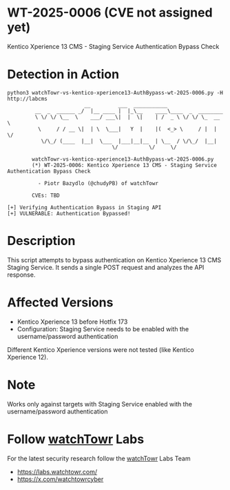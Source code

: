 # WT-2025-0006 (CVE not assigned yet)
Kentico Xperience 13 CMS - Staging Service Authentication Bypass Check
 

# Detection in Action

```
python3 watchTowr-vs-kentico-xperience13-AuthBypass-wt-2025-0006.py -H http://labcms
                         __         ___  ___________
         __  _  ______ _/  |__ ____ |  |_\__    ____\____  _  ________
         \ \/ \/ \__  \    ___/ ___\|  |  \|    | /  _ \ \/ \/ \_  __ \
          \     / / __ \|  | \  \___|   Y  |    |(  <_> \     / |  | \/
           \/\_/ (____  |__|  \___  |___|__|__  | \__  / \/\_/  |__|
                                  \/          \/     \/

        watchTowr-vs-kentico-xperience13-AuthBypass-wt-2025-0006.py
        (*) WT-2025-0006: Kentico Xperience 13 CMS - Staging Service Authentication Bypass Check

          - Piotr Bazydlo (@chudyPB) of watchTowr

        CVEs: TBD

[+] Verifying Authentication Bypass in Staging API
[+] VULNERABLE: Authentication Bypassed!
```

# Description

This script attempts to bypass authentication on Kentico Xperience 13 CMS Staging Service. It sends a single POST request and analyzes the API response. 

# Affected Versions

* Kentico Xperience 13 before Hotfix 173
* Configuration: Staging Service needs to be enabled with the username/password authentication

Different Kentico Xperience versions were not tested (like Kentico Xperience 12).

# Note

Works only against targets with Staging Service enabled with the username/password authentication

# Follow [watchTowr](https://watchTowr.com) Labs

For the latest security research follow the [watchTowr](https://watchTowr.com) Labs Team 

- https://labs.watchtowr.com/
- https://x.com/watchtowrcyber